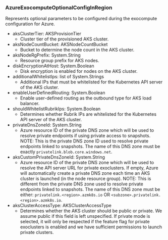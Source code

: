 ### AzureExocomputeOptionalConfigInRegion
Represents optional parameters to be configured during the exocompute configuration for Azure.

- aksClusterTier: AKSProvisionTier
  - Cluster tier of the provisioned AKS cluster.
- aksNodeCountBucket: AKSNodeCountBucket
  - Bucket to determine the node count in the AKS cluster.
- aksNodeRgPrefix: System.String
  - Resource group prefix for AKS nodes.
- diskEncryptionAtHost: System.Boolean
  - Disk encryption is enabled for nodes on the AKS cluster.
- additionalWhitelistIps: list of System.Strings
  - Additional IPs that must be whitelisted for the Kubernetes API server of the AKS cluster.
- enableUserDefinedRouting: System.Boolean
  - Enable user-defined routing as the outbound type for AKS load balancer.
- shouldWhitelistRubrikIps: System.Boolean
  - Determines whether Rubrik IPs are whitelisted for the Kubernetes API server of the AKS cluster.
- privateDnsZoneId: System.String
  - Azure resource ID of the private DNS zone which will be used to resolve private endpoints if using private access to snapshots.
NOTE:
This is the private DNS zone ID used to resolve private endpoints linked
to snapshots. The name of this DNS zone must be exactly
`privatelink.blob.core.windows.net`.
- aksCustomPrivateDnsZoneId: System.String
  - Azure resource ID of the private DNS zone which will be used to resolve
the API server URL for private exoclusters. If empty, Azure will
automatically create a private DNS zone each time an AKS cluster is
launched (in the node resource group).
NOTE:
This is different from the private DNS zone used to resolve private
endpoints linked to snapshots. The name of this DNS zone must be either:
`privatelink.<region>.azmk8s.io` OR
`<subzone>.privatelink.<region>.azmk8s.io`.
- aksClusterAccessType: AKSClusterAccessType
  - Determines whether the AKS cluster should be public or private. We assume
public if this field is left unspecified.
If private mode is selected, it will only be respected if the feature flag
for private exoclusters is enabled and we have sufficient permissions
to launch private clusters.
